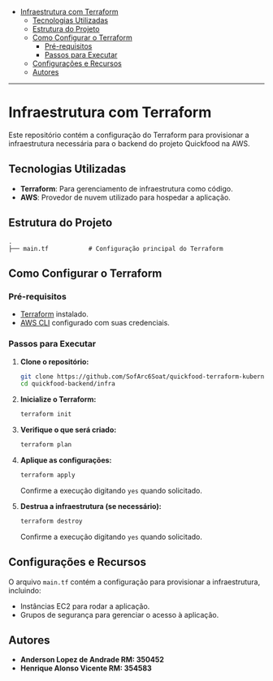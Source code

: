 - [Infraestrutura com Terraform](#infraestrutura-com-terraform)
  - [Tecnologias Utilizadas](#tecnologias-utilizadas)
  - [Estrutura do Projeto](#estrutura-do-projeto)
  - [Como Configurar o Terraform](#como-configurar-o-terraform)
    - [Pré-requisitos](#pré-requisitos)
    - [Passos para Executar](#passos-para-executar)
  - [Configurações e Recursos](#configurações-e-recursos)
  - [Autores](#autores)

 ---

 # Infraestrutura com Terraform

 Este repositório contém a configuração do Terraform para provisionar a infraestrutura necessária para o backend do projeto Quickfood na AWS.

 ## Tecnologias Utilizadas

 - **Terraform**: Para gerenciamento de infraestrutura como código.
 - **AWS**: Provedor de nuvem utilizado para hospedar a aplicação.

 ## Estrutura do Projeto

 ```plaintext
 .
 ├── main.tf           # Configuração principal do Terraform
 ```

 ## Como Configurar o Terraform

 ### Pré-requisitos

 - [Terraform](https://www.terraform.io/downloads.html) instalado.
 - [AWS CLI](https://aws.amazon.com/cli/) configurado com suas credenciais.

 ### Passos para Executar

 1. **Clone o repositório:**
    ```bash
    git clone https://github.com/SofArc6Soat/quickfood-terraform-kubernetes.git
    cd quickfood-backend/infra
    ```

 2. **Inicialize o Terraform:**
    ```bash
    terraform init
    ```

 3. **Verifique o que será criado:**
    ```bash
    terraform plan
    ```

 4. **Aplique as configurações:**
    ```bash
    terraform apply
    ```

    Confirme a execução digitando `yes` quando solicitado.

 5. **Destrua a infraestrutura (se necessário):**
    ```bash
    terraform destroy
    ```

    Confirme a execução digitando `yes` quando solicitado.

 ## Configurações e Recursos

 O arquivo `main.tf` contém a configuração para provisionar a infraestrutura, incluindo:

 - Instâncias EC2 para rodar a aplicação.
 - Grupos de segurança para gerenciar o acesso à aplicação.

## Autores

- **Anderson Lopez de Andrade RM: 350452** <br>
- **Henrique Alonso Vicente RM: 354583**<br>

